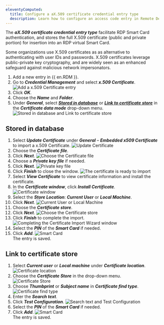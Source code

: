 ```yaml
---
eleventyComputed:
  title: Configure a aX.509 certificate credential entry type
  description: Learn how to configure an access code entry in Remote Desktop Manager
---
```

The ***aX.509 certificate credential entry type*** facilitate RDP Smart Card authentication, and stores the full X.509 certificate (public and private portion) for insertion into an RDP virtual Smart Card.

Some organizations use X.509 certificates as as alternative to authenticating with user IDs and passwords. X.509 certificates leverage public-private key cryptography, and are widely seen as an enhanced safeguard against malicious network impersonators. 

1. Add a new entry in {{ en.RDM }}.  
1. Go to ***Credential Management*** and select ***x.509 Certificate***.
![Add a x.509 Certificate entry](https://webdevolutions.blob.core.windows.net/docs/en/kb/KB6126_2023_3.png)  
1. Click ***OK***.
1. Choose the ***Name*** and ***Folder***.
1. Under ***General***, select [***Stored in database***](https://docs.devolutions.net/kb/remote-desktop-manager/knowledge-base/configure-x509-certificate-credential-entry-type/#stored-in-database) or [***Link to certificate store***](https://docs.devolutions.net/kb/remote-desktop-manager/knowledge-base/configure-x509-certificate-credential-entry-type/#link-to-certificate-store) in the ***Certificate data mode*** drop-down menu.
![Stored in database and Link to certificate store](https://webdevolutions.blob.core.windows.net/docs/en/kb/KB6130_2023_3.png)  

## Stored in database

1. Select ***Update Certificate*** under ***General*** – ***Embedded x509 Certificate*** to import a x.509 Certificate.
![Update Certificate](https://webdevolutions.blob.core.windows.net/docs/en/kb/KB6131_2023_3.png) 
1. Choose the ***Certificate file***.
1. Click ***Next***.
![Choose the Certificate file](https://webdevolutions.blob.core.windows.net/docs/en/kb/KB6132_2023_3.png) 
1. Choose a ***Private key file*** if needed.
1. Click ***Next***.
![Private key file](https://webdevolutions.blob.core.windows.net/docs/en/kb/KB6133_2023_3.png) 
1. Click ***Finish*** to close the window.
![The certificate is ready to import](https://webdevolutions.blob.core.windows.net/docs/en/kb/KB6134_2023_3.png) 
1. Select ***View Certificate*** to view certificate information and install the certificate.
1. In the ***Certificate window***, click ***Install Certificate***.
![Certificate window](https://webdevolutions.blob.core.windows.net/docs/en/kb/KB6135_2023_3.png) 
1. Select the ***Store Location***: ***Current User*** or ***Local Machine***.
1. Click ***Next***.
![Current User or Local Machine](https://webdevolutions.blob.core.windows.net/docs/en/kb/KB6136_2023_3.png) 
1. Choose the ***Certificate store***.
1. Click ***Next***.
![Choose the Certificate store](https://webdevolutions.blob.core.windows.net/docs/en/kb/KB6137_2023_3.png) 
1. Click ***Finish*** to complete the import.
![Completing the Certificate Import Wizard window](https://webdevolutions.blob.core.windows.net/docs/en/kb/KB6138_2023_3.png)
1. Select the ***PIN*** of the ***Smart Card*** if needed.
1. Click ***Add***.
![Smart Card](https://webdevolutions.blob.core.windows.net/docs/en/kb/KB6140_2023_3.png)  
The entry is saved.

## Link to certificate store

1. Select ***Current user*** or ***Local machine*** under ***Certificate location***. 
![Certificate location](https://webdevolutions.blob.core.windows.net/docs/en/kb/KB6141_2023_3.png)
1. Choose the ***Certificate Store*** in the drop-down menu.
![Certificate Store](https://webdevolutions.blob.core.windows.net/docs/en/kb/KB6142_2023_3.png)
1. Choose ***Thumbprint*** or ***Subject name*** in ***Certificate find type***.
![Certificate find type](https://webdevolutions.blob.core.windows.net/docs/en/kb/KB6143_2023_3.png) 
1. Enter the ***Search text***.
1. Click ***Test Configuration***.
![Search text and Test Configuration](https://webdevolutions.blob.core.windows.net/docs/en/kb/KB6144_2023_3.png)
1. Select the ***PIN*** of the ***Smart Card*** if needed.
1. Click ***Add***.
![Smart Card](https://webdevolutions.blob.core.windows.net/docs/en/kb/KB6140_2023_3.png)    
The entry is saved.
